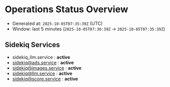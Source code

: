 # Operations Status Overview

- Generated at: `2025-10-05T07:35:39Z` (UTC)
- Window: last 5 minutes (`2025-10-05T07:30:39Z` → `2025-10-05T07:35:39Z`)

## Sidekiq Services
- sidekiq_llm.service : **active**
- sidekiq@ads.service : **active**
- sidekiq@images.service : **active**
- sidekiq@llm.service : **active**
- sidekiq@score.service : **active**

